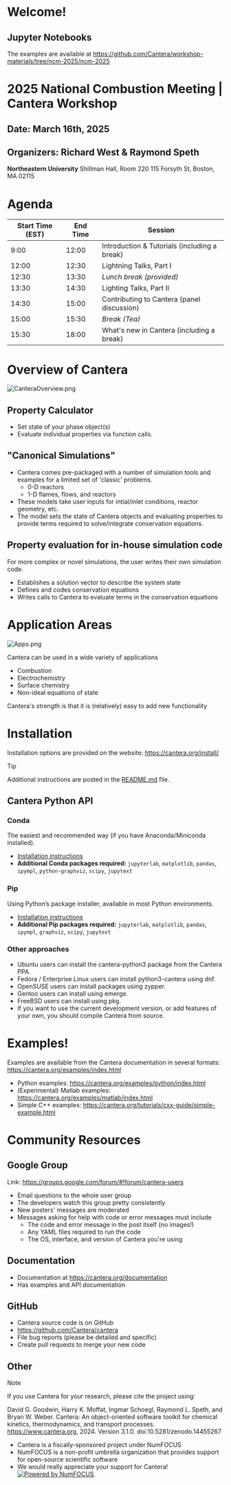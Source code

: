 # Welcome!

## Jupyter Notebooks

The examples are available at https://github.com/Cantera/workshop-materials/tree/ncm-2025/ncm-2025

# 2025 National Combustion Meeting | Cantera Workshop
## Date: March 16th, 2025
## Organizers: Richard West & Raymond Speth

**Northeastern University**
Shillman Hall, Room 220
115 Forsyth St, Boston, MA 02115

# Agenda

| Start Time (EST) | End Time | Session                        |
|------------------|----------|--------------------------------|
| 9:00  | 12:00 | Introduction & Tutorials (including a break) |
| 12:00 | 12:30 | Lightning Talks, Part I                      |
| 12:30 | 13:30 | *Lunch break (provided)*                     |
| 13:30 | 14:30 | Lighting Talks, Part II                      |
| 14:30 | 15:00 | Contributing to Cantera (panel discussion)   |
| 15:00 | 15:30 | *Break (Tea)*                                |
| 15:30 | 18:00 | What's new in Cantera (including a break)    |

# Overview of Cantera

![CanteraOverview.png](images/CanteraOverview.png)

## Property Calculator

* Set state of your phase object(s)
* Evaluate individual properties via function calls.

## "Canonical Simulations"

* Cantera comes pre-packaged with a number of simulation tools and examples for a limited set of 'classic' problems.
  * 0-D reactors
  * 1-D flames, flows, and reactors
* These models take user inputs for intial/inlet conditions, reactor geometry, etc.
* The model sets the state of Cantera objects and evaluating properties to provide terms required to solve/integrate conservation equations.

## Property evaluation for in-house simulation code

For more complex or novel simulations, the user writes their own simulation code.
* Establishes a solution vector to describe the system state
* Defines and codes conservation equations
* Writes calls to Cantera to evaluate terms in the conservation equations

# Application Areas

![Apps.png](images/Apps.png)

Cantera can be used in a wide variety of applications
* Combustion
* Electrochemistry
* Surface chemistry
* Non-ideal equations of state

Cantera's strength is that it is (relatively) easy to add new functionality

# Installation

Installation options are provided on the website: https://cantera.org/install/

> [!TIP]
> Additional instructions are posted in the [README.md](README.md) file.

## Cantera Python API

### Conda

The easiest and recommended way (if you have Anaconda/Miniconda installed).

- [Installation instructions](https://cantera.org/stable/install/conda.html#installing-with-conda)
- **Additional Conda packages required:**
  `jupyterlab`, `matplotlib`, `pandas`, `ipympl`, `python-graphviz`, `scipy`, `jupytext`

### Pip

Using Python’s package installer, available in most Python environments.

- [Installation instructions](https://cantera.org/stable/install/pip.html#installing-with-pip)
- **Additional Pip packages required:**
  `jupyterlab`, `matplotlib`, `pandas`, `ipympl`, `graphviz`, `scipy`, `jupytext`

### Other approaches

- Ubuntu users can install the cantera-python3 package from the Cantera PPA.
- Fedora / Enterprise Linux users can install python3-cantera using dnf.
- OpenSUSE users can install packages using zypper.
- Gentoo users can install using emerge.
- FreeBSD users can install using pkg.
- If you want to use the current development version, or add features of your own, you should compile Cantera from source.

# Examples!

Examples are available from the Cantera documentation in several formats: https://cantera.org/examples/index.html
* Python examples: https://cantera.org/examples/python/index.html
* (Experimental) Matlab examples: https://cantera.org/examples/matlab/index.html
* Simple C++ examples: https://cantera.org/tutorials/cxx-guide/simple-example.html

# Community Resources

## Google Group

Link: https://groups.google.com/forum/#!forum/cantera-users
  * Email questions to the whole user group
  * The developers watch this group pretty consistently
  * New posters' messages are moderated
  * Messages asking for help with code or error messages must include
    * The code and error message in the post itself (no images!)
    * Any YAML files required to run the code
    * The OS, interface, and version of Cantera you're using

## Documentation

* Documentation at https://cantera.org/documentation
* Has examples and API documentation

## GitHub

* Cantera source code is on GitHub
* https://github.com/Cantera/cantera
* File bug reports (please be detailed and specific)
* Create pull requests to merge your new code

## Other

> [!NOTE]
> If you use Cantera for your research, please cite the project using:
>
> David G. Goodwin, Harry K. Moffat, Ingmar Schoegl, Raymond L. Speth, and Bryan W. Weber. Cantera: An object-oriented software toolkit for chemical kinetics, thermodynamics, and transport processes. https://www.cantera.org, 2024. Version 3.1.0. doi:10.5281/zenodo.14455267

* Cantera is a fiscally-sponsored project under NumFOCUS
* NumFOCUS is a non-profit umbrella organization that provides support for open-source scientific software
* We would really appreciate your support for Cantera!
[![Powered by NumFOCUS](https://img.shields.io/badge/powered%20by-NumFOCUS-orange.svg?style=flat&colorA=E1523D&colorB=007D8A)](https://numfocus.salsalabs.org/donate-to-cantera/index.html)
